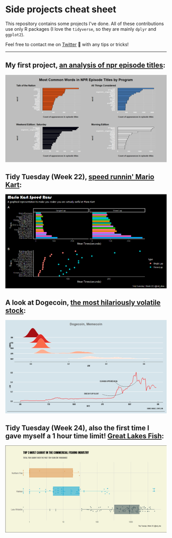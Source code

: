 # Side projects cheat sheet

This repository contains some projects I've done. All of these contributions use only R packages (I love the `tidyverse`, so they are mainly `dplyr` and `ggplot2`).

Feel free to contact me on [Twitter](https://twitter.com/kat__chia) :jack_o_lantern: with any tips or tricks!

-----------
## My first project, [an analysis of npr episode titles](https://github.com/katchia/projects/tree/main/npr%20text%20analysis):
![npr text analysis](https://github.com/katchia/side-projects/blob/main/npr_text_analysis/nprplot2.png?raw=true)

## Tidy Tuesday (Week 22), [speed runnin' Mario Kart](https://github.com/katchia/side-projects/tree/main/mario_kart/mario_kart):
![mario kart](https://github.com/katchia/side-projects/blob/main/mario_kart/mario_kart/tt_week_22.png?raw=true)

## A look at Dogecoin, [the most hilariously volatile stock](https://github.com/katchia/side-projects/tree/main/doge):
![rise and fall](https://github.com/katchia/side-projects/blob/main/doge/rise_fall.png?raw=true)

## Tidy Tuesday (Week 24), also the first time I gave myself a 1 hour time limit! [Great Lakes Fish](https://github.com/katchia/side-projects/tree/main/fish):
![fish data](https://github.com/katchia/side-projects/blob/main/fish/fishplot.png?raw=true)
